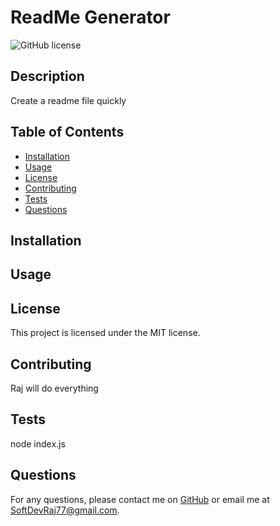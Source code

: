 # ReadMe Generator

![GitHub license](https://img.shields.io/badge/license-MIT-blue.svg)

## Description
Create a readme file quickly

## Table of Contents
  - [Installation](#installation)
  - [Usage](#usage)
  - [License](#license)
  - [Contributing](#contributing)
  - [Tests](#tests)
  - [Questions](#questions)

## Installation


## Usage


## License
This project is licensed under the MIT license.

## Contributing
Raj will do everything

## Tests
node index.js

## Questions
For any questions, please contact me on [GitHub](https://www.github.com/softdevRaj) or email me at [SoftDevRaj77@gmail.com](mailto:SoftDevRaj77@gmail.com).
